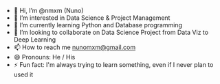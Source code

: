 - 👋 Hi, I’m @nmxm (Nuno)
- 👀 I’m interested in Data Science & Project Management
- 🌱 I’m currently learning Python and Database programming
- 💞️ I’m looking to collaborate on Data Science Project from Data Viz to Deep Learning
- 📫 How to reach me nunomxm@gmail.com
- 😄 Pronouns: He / His
- ⚡ Fun fact: I'm always trying to learn something, even if I never plan to used it

<!---
nmxm/nmxm is a ✨ special ✨ repository because its `README.md` (this file) appears on your GitHub profile.
You can click the Preview link to take a look at your changes.
--->
